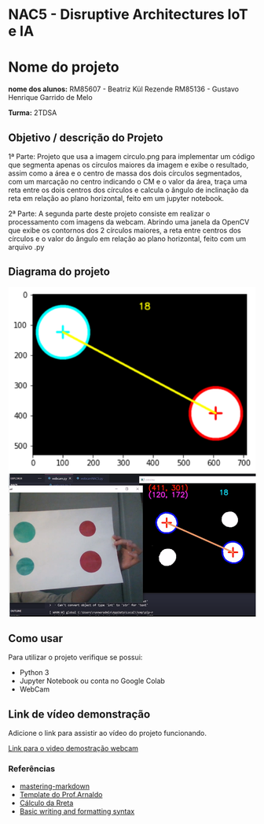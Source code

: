 # NAC5 - Disruptive Architectures IoT e IA


# Nome do projeto

**nome dos alunos:** 
RM85607 - Beatriz Kül Rezende
RM85136 - Gustavo Henrique Garrido de Melo

**Turma:**
2TDSA


## Objetivo / descrição do Projeto

1ª Parte:
Projeto que usa a imagem circulo.png para implementar um código que segmenta apenas os círculos maiores da imagem e exibe o resultado, assim como a área e o centro de massa dos dois círculos segmentados, com um marcação no centro indicando o CM e o valor da área, traça uma reta entre os dois centros dos círculos e calcula o ângulo de inclinação da reta em relação ao plano horizontal, feito em um jupyter notebook.

2ª Parte:
A segunda parte deste projeto consiste em realizar o processamento com imagens da webcam. Abrindo uma janela da OpenCV que exibe os contornos dos 2 círculos maiores, a reta entre centros dos círculos e o valor do ângulo em relação ao plano horizontal, feito com um arquivo .py

## Diagrama do projeto


<img src="/imagem.png" width="550">
<img src="/imagem2.png" width="550">


## Como usar 

Para utilizar o projeto verifique se possui:

* Python 3
* Jupyter Notebook ou conta no Google Colab
* WebCam



## Link de vídeo demonstração

Adicione o link para assistir ao vídeo do projeto funcionando.

[Link para o video demostração webcam](https://drive.google.com/file/d/1HEZ6OOsfwcw8TIPDOiHkt1TMYiCaGe-a/view)


### Referências 

* [mastering-markdown](https://guides.github.com/features/mastering-markdown/)
* [Template do Prof.Arnaldo](https://github.com/arnaldojr/templatenac)
* [Cálculo da Rreta](https://stackoverflow.com/questions/31735499/calculate-angle-clockwise-between-two-points)
* [Basic writing and formatting syntax](https://docs.github.com/en/github/writing-on-github/getting-started-with-writing-and-formatting-on-github/basic-writing-and-formatting-syntax)
